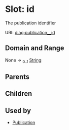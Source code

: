 
# Slot: id


The publication identifier

URI: [diag:publication__id](http://w3id.org/ontogpt/diagnostic_procedure/publication__id)


## Domain and Range

None &#8594;  <sub>0..1</sub> [String](types/String.md)

## Parents


## Children


## Used by

 * [Publication](Publication.md)
